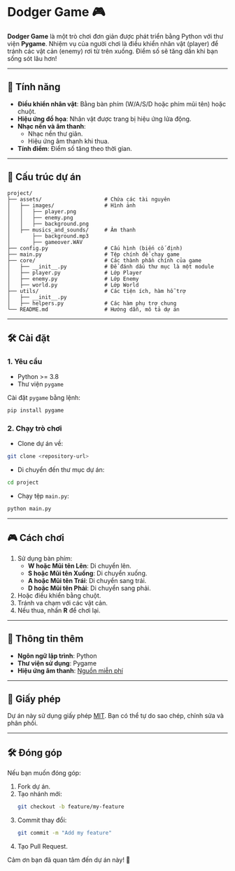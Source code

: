 
# Dodger Game 🎮

**Dodger Game** là một trò chơi đơn giản được phát triển bằng Python với thư viện **Pygame**. Nhiệm vụ của người chơi là điều khiển nhân vật (player) để tránh các vật cản (enemy) rơi từ trên xuống. Điểm số sẽ tăng dần khi bạn sống sót lâu hơn!

---

## 🚀 Tính năng
- **Điều khiển nhân vật**: Bằng bàn phím (W/A/S/D hoặc phím mũi tên) hoặc chuột.
- **Hiệu ứng đồ họa**: Nhân vật được trang bị hiệu ứng lửa động.
- **Nhạc nền và âm thanh**:
  - Nhạc nền thư giãn.
  - Hiệu ứng âm thanh khi thua.
- **Tính điểm**: Điểm số tăng theo thời gian.

---

## 📁 Cấu trúc dự án
```plaintext
project/
├── assets/                    # Chứa các tài nguyên
│   ├── images/                # Hình ảnh
│   │   ├── player.png
│   │   ├── enemy.png
│   │   ├── background.png
│   ├── musics_and_sounds/     # Âm thanh
│       ├── background.mp3
│       ├── gameover.WAV
├── config.py                  # Cấu hình (biến cố định)
├── main.py                    # Tệp chính để chạy game
├── core/                      # Các thành phần chính của game
│   ├── __init__.py            # Để đánh dấu thư mục là một module
│   ├── player.py              # Lớp Player
│   ├── enemy.py               # Lớp Enemy
│   ├── world.py               # Lớp World
├── utils/                     # Các tiện ích, hàm hỗ trợ
│   ├── __init__.py
│   ├── helpers.py             # Các hàm phụ trợ chung
└── README.md                  # Hướng dẫn, mô tả dự án
```

---

## 🛠️ Cài đặt

### 1. Yêu cầu
- Python >= 3.8
- Thư viện `pygame` 

Cài đặt `pygame` bằng lệnh:
```bash
pip install pygame
```

### 2. Chạy trò chơi
- Clone dự án về:
```bash
git clone <repository-url>
```

- Di chuyển đến thư mục dự án:
```bash
cd project
```

- Chạy tệp `main.py`:
```bash
python main.py
```

---

## 🎮 Cách chơi
1. Sử dụng bàn phím:
   - **W hoặc Mũi tên Lên**: Di chuyển lên.
   - **S hoặc Mũi tên Xuống**: Di chuyển xuống.
   - **A hoặc Mũi tên Trái**: Di chuyển sang trái.
   - **D hoặc Mũi tên Phải**: Di chuyển sang phải.
2. Hoặc điều khiển bằng chuột.
3. Tránh va chạm với các vật cản.
4. Nếu thua, nhấn **R** để chơi lại.

---

## 📖 Thông tin thêm
- **Ngôn ngữ lập trình**: Python
- **Thư viện sử dụng**: Pygame
- **Hiệu ứng âm thanh**: [Nguồn miễn phí](https://freesound.org)

---

## 📜 Giấy phép
Dự án này sử dụng giấy phép [MIT](LICENSE). Bạn có thể tự do sao chép, chỉnh sửa và phân phối.

---

## 🛠️ Đóng góp
Nếu bạn muốn đóng góp:
1. Fork dự án.
2. Tạo nhánh mới:
   ```bash
   git checkout -b feature/my-feature
   ```
3. Commit thay đổi:
   ```bash
   git commit -m "Add my feature"
   ```
4. Tạo Pull Request.

Cảm ơn bạn đã quan tâm đến dự án này! 🎉
